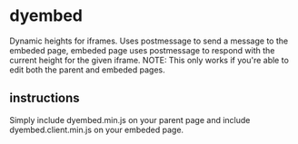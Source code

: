 # dyembed
Dynamic heights for iframes. Uses postmessage to send a message to the embeded page, embeded page uses postmessage to respond with the current height for the given iframe. NOTE: This only works if you're able to edit both the parent and embeded pages.

## instructions
Simply include dyembed.min.js on your parent page and include dyembed.client.min.js on your embeded page. 
